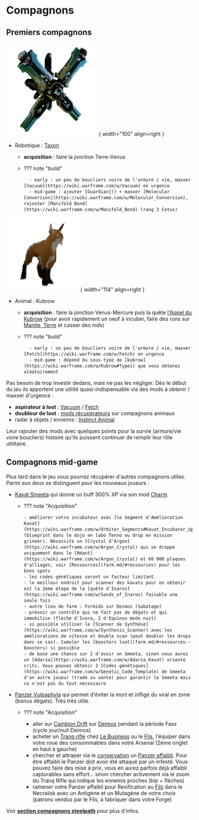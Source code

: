 

# Compagnons

## Premiers compagnons


![Taxon](../assets/beginner/Taxon.webp){ width="100" align=right }

- Robotique : [Taxon](https://wiki.warframe.com/w/Taxon)
    - **acquisition** : faire la jonction Terre-Venus
    - ??? note "build"
    
            - early : un peu de boucliers voire de l'armure / vie, maxxer [Vacuum](https://wiki.warframe.com/w/Vacuum) en urgence
            - mid-game : ajouter [Guardian]() + maxxer [Molecular Conversion](https://wiki.warframe.com/w/Molecular_Conversion), rajouter [Manifold Bond](https://wiki.warframe.com/w/Manifold_Bond) (rang 3 Cetus)

![Kubrow](../assets/beginner/400px-HurasKubrow.webp){ width="114" align=right }

- Animal : Kubrow
    - **acquisition** : faire la jonction Venus-Mercure puis la quête [l'Appel du Kubrow](https://wiki.warframe.com/w/Howl_of_the_Kubrow) (pour avoir rapidement un oeuf à incuber, faire des runs sur [Mantle, Terre](https://wiki.warframe.com/w/Mantle) et casser des nids)
    - ??? note "build"
        
            - early : un peu de boucliers voire de l'armure / vie, maxxer [Fetch](https://wiki.warframe.com/w/Fetch) en urgence
            - mid-game : dépend du sous-type de [kubrow](https://wiki.warframe.com/w/Kubrow#Types) que vous obtenez aléatoirement


Pas besoin de trop investir dedans, mais ne pas les négliger.
Dès le début du jeu ils apportent une utilité quasi-indispensable via des mods à obtenir / maxxer d'urgence :
- **aspirateur à loot** : [Vacuum](https://wiki.warframe.com/w/Vacuum) / [Fetch](https://wiki.warframe.com/w/Fetch)
- **doubleur de loot** : [mods récupérateurs](https://wiki.warframe.com/w/Category:Retriever_Mods) sur compagnons animaux 
- radar à objets / ennemis : [Instinct Animal](https://wiki.warframe.com/w/Animal_Instinct)

Leur rajouter des mods avec quelques points pour la survie (armure/vie voire boucliers) histoire qu'ils puissent continuer de remplir leur rôle utilitaire.

## Compagnons mid-game
Plus tard dans le jeu vous pourrez récupérer d'autres compagnons utiles.
Parmi eux deux se distinguent pour les nouveaux joueurs :

- [Kavat Smeeta](https://wiki.warframe.com/w/Kavat#Smeeta) qui donne un buff 300% XP via son mod [Charm](https://wiki.warframe.com/w/Charm).
  - ??? note "Acquisition"

        - améliorer votre incubateur avec [le Segment d'Amélioration Kavat](https://wiki.warframe.com/w/Orbiter_Segments#Kavat_Incubator_Upgrade_Segment) (blueprint dans le dojo en labo Tenno ou drop en mission grineer). Nécessite un [Crystal d'Argon](https://wiki.warframe.com/w/Argon_Crystal) qui se droppe uniquement dans le [Néant](https://wiki.warframe.com/w/Argon_Crystal) et 60 000 plaques d'alliages, voir [Ressources](farm.md/#ressources) pour les bons spots
        - les codes génétiques seront un facteur limitant. 
        - le meilleur endroit pour scanner des kavats pour en obtenir est la 2eme étape de la [quête d'Inaros](https://wiki.warframe.com/w/Sands_of_Inaros) faisable une seule fois
        - autre lieu de farm : Formido sur Deimos (Sabotage)
        - prévoir un contrôle qui ne fait pas de dégats et qui immobilise (flèche d'Ivara, 2 d'Equinox mode nuit)
        - si possible utiliser le [Scanner de Synthèse](https://wiki.warframe.com/w/Synthesis_Scanner) avec les améliorations de vitesse et double scan (peut doubler les drops dans ce cas). Cumuler les [boosters loot](farm.md/#ressources--boosters) si possible
        - de base une chance sur 2 d'avoir un Smeeta, sinon vous aurez un [Adarza](https://wiki.warframe.com/w/Adarza_Kavat) orienté crits. Vous pouvez obtenir 2 [Codes génétiques](https://wiki.warframe.com/w/Genetic_Code_Template) de Smeeta d'un autre joueur (trade ou vente) pour garantir le Smeeta mais ce n'est pas du tout nécessaire



- [Panzer Vulpaphyla](https://wiki.warframe.com/w/Panzer_Vulpaphyla) qui permet d'éviter la mort et inflige du viral en zone (bonus dégats). Très très utile.
  - ??? note "Acquisition"
  
     - aller sur [Cambion Drift](https://wiki.warframe.com/w/Cambion_Drift) sur [Deimos](https://wiki.warframe.com/w/Deimos) pendant la période Fass (cycle jour/nuit Deimos)
     - acheter un [Tranq rifle](https://wiki.warframe.com/w/Tranq_Rifle) chez [Le Business](https://wiki.warframe.com/w/The_Business) ou le [Fils](https://wiki.warframe.com/w/Son), l'équiper dans votre roue des consommables dans votre Arsenal (2ème onglet en haut à gauche)
     - chercher et attraper via le [conservation](https://wiki.warframe.com/w/Conservation) un [Panzer affaibli](https://wiki.warframe.com/w/Vulpaphyla_(Conservation)). Pour être affaibli le Panzer doit avoir été attaqué par un infesté. Vous pouvez faire des mise à prix, vous en aurez parfois déjà affaibli capturables sans effort... sinon chercher activement via le zoom du Tranq Rifle qui indique les ennemis proches (bip + flèches)
     - ramener votre Panzer affaibli pour Revification au [Fils](https://wiki.warframe.com/w/Son) dans le Necralisk avec un Antigène et un Mutagène de votre choix (patrons vendus par le Fils, à fabriquer dans votre Forge)
  
</details>

Voir **[section compagnons steelpath](../steelpath/pets.md)** pour plus d'infos.
